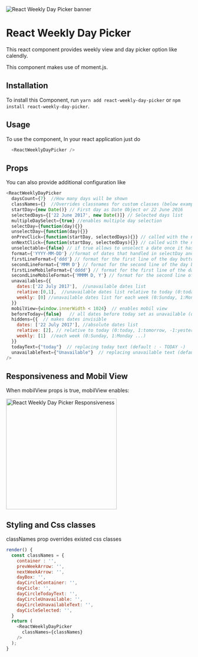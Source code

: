 <img src="https://raw.githubusercontent.com/hurkanyakay/react-weekly-day-picker/master/imgs/main.png" alt="React Weekly Day Picker banner" align="center" />

<br />

# React Weekly Day Picker

This react component provides weekly view and day picker option like calendly.

This component makes use of moment.js.


## Installation

To install this Component, run `yarn add react-weekly-day-picker` or `npm install react-weekly-day-picker`.


## Usage

To use the component, In your react application just do

```javascript
  <ReactWeeklyDayPicker />
```

## Props

You can also provide additional configuration like

```javascript
<ReactWeeklyDayPicker
  daysCount={7}  //How many days will be shown
  classNames={}  //Overrides classnames for custom classes (below example)
  startDay={new Date()} // First day as Date Object or 22 June 2016
  selectedDays={['22 June 2017', new Date()]} // Selected days list
  multipleDaySelect={true} //enables multiple day selection
  selectDay={function(day){}}
  unselectDay={function(day){}}
  onPrevClick={function(startDay, selectedDays){}} // called with the new startDay
  onNextClick={function(startDay, selectedDays){}} // called with the new startDay
  unselectable={false} // if true allows to unselect a date once it has been selected. Only works when multipleDaySelect={false}
  format={'YYYY-MM-DD'} //format of dates that handled in selectDay and unselectDay functions
  firstLineFormat={'ddd'} // format for the first line of the day button
  secondLineFormat={'MMM D'} // format for the second line of the day button
  firstLineMobileFormat={'dddd'} // format for the first line of the day button mobile
  secondLineMobileFormat={'MMMM D, Y'} // format for the second line of the day button mobile
  unavailables={{
    dates:['22 July 2017'],  //unavailable dates list
    relative:[0,1],  //unavailable dates list relative to today (0:today, 1:tomorrow, -1:yesterday)
    weekly: [0] //unavailable dates list for each week (0:Sunday, 1:Monday ...)
  }}
  mobilView={window.innerWidth < 1024}  // enables mobil view
  beforeToday={false}   // all dates before today set as unavailable (default:true)
  hiddens={{  // makes dates invisible
    dates: ['22 July 2017'], //absolute dates list
    relative: [2], // relative to today (0:today, 1:tomorrow, -1:yesterday)
    weekly: [1]  //each week (0:Sunday, 1:Monday ...)
  }}
  todayText={"today"}  // replacing today text (default : - TODAY -)
  unavailableText={"Unavailable"}  // replacing unavailable text (default: unavailable )
/>
```

## Responsiveness and Mobil View
When mobilView props is true, mobilView enables:

<img src="https://raw.githubusercontent.com/hurkanyakay/react-weekly-day-picker/master/imgs/smallScreen.png" alt="React Weekly Day Picker Responsiveness" width="300px" align="center" />


## Styling and Css classes

classNames prop overrides existed css classes

```javascript
render() {
  const classNames = {
    container : '',
    prevWeekArrow: '',
    nextWeekArrow: '',
    dayBox: '',
    dayCircleContainer: '',
    dayCicle: '',
    dayCircleTodayText: '',
    dayCircleUnavailable: '',
    dayCircleUnavailableText: '',
    dayCicleSelected: '',
  }
  return (
    <ReactWeeklyDayPicker
      classNames={classNames}
    />
  );
}
```
